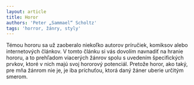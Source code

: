 ```yaml
---
layout: article
title: Horor
authors: 'Peter „Sammael“ Scholtz'
tags: 'horror, žánry, styly'
---
```


Témou hororu sa už zaoberalo niekoľko autorov príručiek, komiksov alebo internetových článkov. V tomto článku si vás dovolím navnadiť na hranie hororu, a to prehľadom viacerých žánrov spolu s uvedením špecifických prvkov, ktoré v nich majú svoj hororový potenciál. Pretože horor, ako taký, pre mňa žánrom nie je, je iba príchuťou, ktorá daný žáner uberie určitým smerom.
